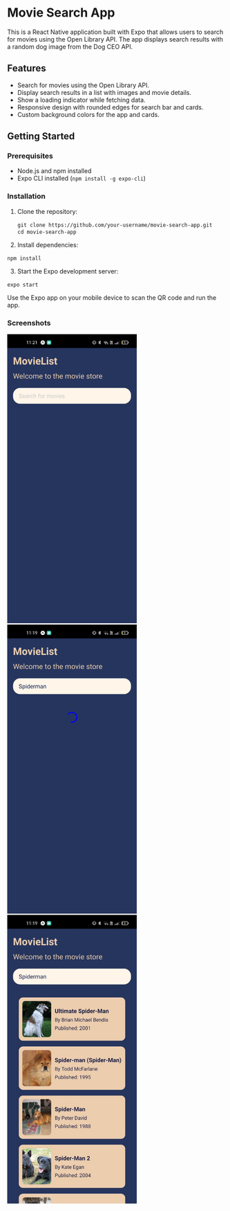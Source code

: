 # Movie Search App

This is a React Native application built with Expo that allows users to search for movies using the Open Library API. The app displays search results with a random dog image from the Dog CEO API.

## Features

- Search for movies using the Open Library API.
- Display search results in a list with images and movie details.
- Show a loading indicator while fetching data.
- Responsive design with rounded edges for search bar and cards.
- Custom background colors for the app and cards.

## Getting Started

### Prerequisites

- Node.js and npm installed
- Expo CLI installed (`npm install -g expo-cli`)

### Installation

1. Clone the repository:
   ```
   git clone https://github.com/your-username/movie-search-app.git
   cd movie-search-app
   ```
2. Install dependencies:
  ```
  npm install
  ```
3. Start the Expo development server:
  ```
  expo start
  ```
Use the Expo app on your mobile device to scan the QR code and run the app.

### Screenshots
<img src="assets/a1.jpeg" alt="Alt text" width="300"/>
<img src="assets/a2.jpeg" alt="Alt text" width="300"/>
<img src="assets/a3.jpeg" alt="Alt text" width="300"/>
